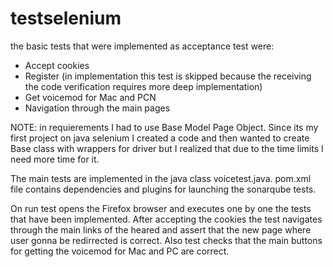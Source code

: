 # testselenium

the basic tests that were implemented as acceptance test were:

- Accept cookies
- Register (in implementation this test is skipped because the receiving the code verification requires more deep implementation)
- Get voicemod for Mac and PCN
- Navigation through the main pages

NOTE: in requierements I had to use Base Model Page Object. Since its my first project on java selenium I created a code and then wanted to create Base class with wrappers for driver but I realized that due to the time limits I need more time for it.

The main tests are implemented in the java class voicetest.java. pom.xml file contains dependencies and plugins for launching the sonarqube tests.

On run test opens the Firefox browser and executes one by one the tests that have been implemented. After accepting the cookies the test navigates through the main links of the heared and assert that the new page where user gonna be redirrected is correct. Also test checks that the main buttons for getting the voicemod for Mac and PC are correct.









